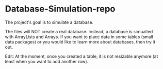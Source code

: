 # Database-Simulation-repo

The project's goal is to simulate a database. 

The files will NOT create a real database. Instead, a database is simualted with
ArrayLists and Arrays. 
If you want to place data in some tables (small data packages) or you would like to learn more about databases, then try it out.

Edit: At the moment, once you created a table, it is not resizable anymore (at least when you want to add another row).
